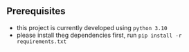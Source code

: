 ## Prerequisites
- this project is currently developed using ``python 3.10``
- please install theg dependencies first, run ``pip install -r requirements.txt``